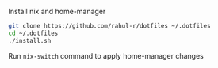 Install nix and home-manager
```sh
git clone https://github.com/rahul-r/dotfiles ~/.dotfiles
cd ~/.dotfiles
./install.sh
```
Run `nix-switch` command to apply home-manager changes
